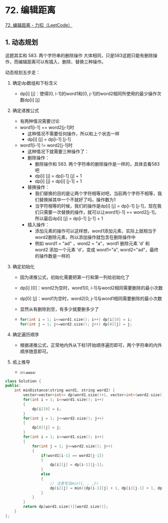 # 72. 编辑距离

[72. 编辑距离 - 力扣（LeetCode）](https://leetcode.cn/problems/edit-distance/)



## 1. 动态规划

这题其实和 583. 两个字符串的删除操作 大体相同，只是583这题只能有删除操作，而编辑距离可以有插入、删除、替换三种操作。

动态规划五步走：

1. 确定dp数组和下标含义

   - dp[i] [j]：使得[0, i-1]的word1和[0, j-1]的word2相同所使用的最少操作次数dp[i] [j]

2. 确定递推公式

   - 有两种情况需要讨论
   - word1[i-1] == word2[j-1]时
     - 这种情况不需要任何操作，所以和上个状态一样
     - dp[i] [j] = dp[i-1] [j-1]
   - word1[i-1] != word2[j-1]时
     - 这种情况下就需要三种操作了：
     - 删除操作：
       - 删除操作和 583. 两个字符串的删除操作是一样的，具体去看583吧
       - dp[i] [j] = dp[i-1] [j] + 1
       - dp[i] [j] = dp[i] [j-1] + 1
     - 替换操作：
       - 我们替换的目的是让两个字符相等对吧，当前两个字符不相等，我们替换掉其中一个不就好了吗，操作数为1
       - 当字符相等的时候，我们的操作是dp[i] [j] = dp[i-1] [j-1]，现在我们只需要一次替换的操作，就可以让word1[i-1] == word2[j-1]，所以最后dp[i] [j] = dp[i-1] [j-1] + 1
     - 插入操作：
       - 添加元素的操作可以这样想，word1添加元素，实际上就相当于word2删除元素，所以添加操作就包含在删除操作中
       - 例如 word1 = "ad" ，word2 = "a"，word1 删除元素 'd' 和 word2 添加一个元素 'd'，变成 word1="a", word2="ad"，最终的操作数是一样的

3. 确定初始化

   - 因为递推公式，初始化需要把第一行和第一列给初始化了

   - dp[i] [0]：word2为空时，word1[0, i-1]与word2相同需要删除的最小次数

   - dp[0] [j]：word1为空时，word2[0, j-1]与word1相同需要删除的最小次数

   - 显然从有删除到空，有多少就要删多少了

   - ```c++
     for(int i = 1; i<=word1.size(); i++) dp[i][0] = i;
     for(int j = 1; j<=word2.size(); j++) dp[0][j] = j;
     ```

4. 确定遍历顺序

   - 根据递推公式，正常地内外从下标1开始顺序遍历即可，两个字符串的内外顺序随意即可。

5. 纸上推导

   - <img src="https://img-blog.csdnimg.cn/20210114162132300.jpg" alt="72.编辑距离1" style="zoom:50%;" />

```c++
class Solution {
public:
    int minDistance(string word1, string word2) {
        vector<vector<int>> dp(word1.size()+1, vector<int>(word2.size()+1, 0));
        for(int i = 1; i<=word1.size(); i++)
        {
            dp[i][0] = i;
        }
        for(int j = 1; j<=word2.size(); j++)
        {
            dp[0][j] = j;
        }
        for(int i = 1; i<=word1.size(); i++)
        {
            for(int j = 1; j<=word2.size(); j++)
            {
                if(word1[i-1] == word2[j-1])
                {
                    dp[i][j] = dp[i-1][j-1];
                }
                else
                {
                    // 注意写法min({, , ,})
                    dp[i][j] = min({dp[i-1][j] + 1, dp[i][j-1] + 1, dp[i-1][j-1] + 1});
                }
            }
        }
        return dp[word1.size()][word2.size()];
    }
};
```

